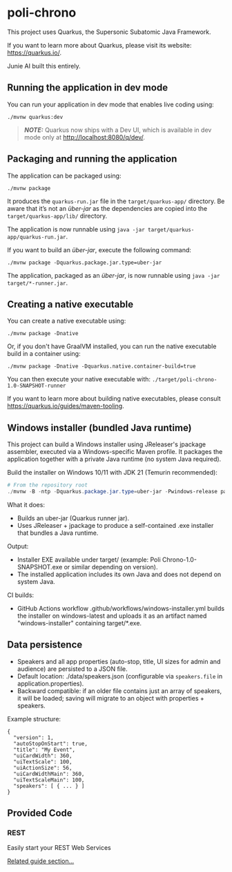 # poli-chrono

This project uses Quarkus, the Supersonic Subatomic Java Framework.

If you want to learn more about Quarkus, please visit its website: <https://quarkus.io/>.

Junie AI built this entirely.

## Running the application in dev mode

You can run your application in dev mode that enables live coding using:

```shell script
./mvnw quarkus:dev
```

> **_NOTE:_**  Quarkus now ships with a Dev UI, which is available in dev mode only at <http://localhost:8080/q/dev/>.

## Packaging and running the application

The application can be packaged using:

```shell script
./mvnw package
```

It produces the `quarkus-run.jar` file in the `target/quarkus-app/` directory.
Be aware that it’s not an _über-jar_ as the dependencies are copied into the `target/quarkus-app/lib/` directory.

The application is now runnable using `java -jar target/quarkus-app/quarkus-run.jar`.

If you want to build an _über-jar_, execute the following command:

```shell script
./mvnw package -Dquarkus.package.jar.type=uber-jar
```

The application, packaged as an _über-jar_, is now runnable using `java -jar target/*-runner.jar`.

## Creating a native executable

You can create a native executable using:

```shell script
./mvnw package -Dnative
```

Or, if you don't have GraalVM installed, you can run the native executable build in a container using:

```shell script
./mvnw package -Dnative -Dquarkus.native.container-build=true
```

You can then execute your native executable with: `./target/poli-chrono-1.0-SNAPSHOT-runner`

If you want to learn more about building native executables, please consult <https://quarkus.io/guides/maven-tooling>.

## Windows installer (bundled Java runtime)

This project can build a Windows installer using JReleaser's jpackage assembler, executed via a Windows-specific Maven profile. It packages the application together with a private Java runtime (no system Java required).

Build the installer on Windows 10/11 with JDK 21 (Temurin recommended):

```powershell
# From the repository root
./mvnw -B -ntp -Dquarkus.package.jar.type=uber-jar -Pwindows-release package
```

What it does:
- Builds an uber-jar (Quarkus runner jar).
- Uses JReleaser + jpackage to produce a self-contained .exe installer that bundles a Java runtime.

Output:
- Installer EXE available under target/ (example: Poli Chrono-1.0-SNAPSHOT.exe or similar depending on version).
- The installed application includes its own Java and does not depend on system Java.

CI builds:
- GitHub Actions workflow .github/workflows/windows-installer.yml builds the installer on windows-latest and uploads it as an artifact named "windows-installer" containing target/*.exe.

## Data persistence

- Speakers and all app properties (auto-stop, title, UI sizes for admin and audience) are persisted to a JSON file.
- Default location: ./data/speakers.json (configurable via `speakers.file` in application.properties).
- Backward compatible: if an older file contains just an array of speakers, it will be loaded; saving will migrate to an object with properties + speakers.

Example structure:

```
{
  "version": 1,
  "autoStopOnStart": true,
  "title": "My Event",
  "uiCardWidth": 360,
  "uiTextScale": 100,
  "uiActionSize": 56,
  "uiCardWidthMain": 360,
  "uiTextScaleMain": 100,
  "speakers": [ { ... } ]
}
```

## Provided Code

### REST

Easily start your REST Web Services

[Related guide section...](https://quarkus.io/guides/getting-started-reactive#reactive-jax-rs-resources)
